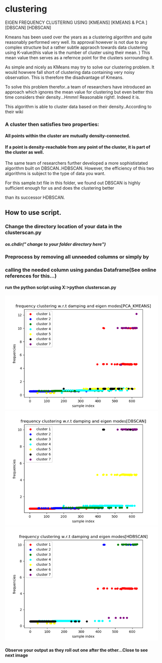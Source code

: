 # clustering
EIGEN FREQUENCY CLUSTERING USING [KMEANS] [KMEANS &amp; PCA ] [DBSCAN] [HDBSCAN]

Kmeans has been used over the years as a clustering algorithm and quite reasonably performed very well. 
Its approval however is not due to any complex structure but a rather subtle appraoch towards data clustering using K-value(this value 
is the number of cluster using their mean. ) This mean value then serves as a refernce point for the clusters sorrounding it.

As simple and nicely as KMeans may try to solve our clustering problem. It would howvere fall short of clustering data
containing very noisy observation. This is therefore the disadvantage of Kmeans.

To solve this problem therefor..a team of researchers have introduced an approach which ignores the mean value for clustering but
even better this time considers their density...Hmmn! Reasonable right!. Indeed it is.

This algorithm is able to cluster data based on their density..According to their wiki

### A cluster then satisfies two properties:

#### All points within the cluster are mutually density-connected.
#### If a point is density-reachable from any point of the cluster, it is part of the cluster as well.

The same team of researchers further developed a more sophististated algorithm built on DBSCAN..HDBSCAN. 
However, the efficiency of this two algorithms is subject to the type of data you want.

For this sample.txt file in this folder, we found out DBSCAN is highly sufficient enough for us and does the clustering better

than its successor HDBSCAN.

## How to use script.

### Change the directory location of your data in the clusterscan.py
##### os.chdir(" change to your folder directory here")

### Preprocess by removing all unneeded columns or simply by
### calling the needed column using pandas Dataframe(See online references for this...)

#### run the python script using X:>python clusterscan.py

![Screenshot](images/Figure_2.png)
![Screenshot](images/Figure_1-3.png)
![Screenshot](images/Figure_3.png)



#### Observe your output as they roll out one after the other...Close to see next image
